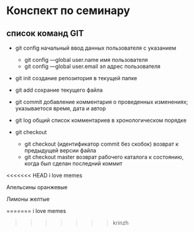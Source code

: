 # Конспект по семинару 

## список команд GIT

* git config начальный ввод данных пользователя с указанием
    - git config —global user.name имя пользователя
    - git config —global user.email эл адрес пользователя

* git init создание репозитория в текущей папке

* git add  сохрание текущего файла

* git commit добавление комментария о проведенных изменениях; указываетося время, дата и автор 

* git log общий список комментариев в хронологическом порядке

* git checkout 
    - git checkout (идентификатор commit без скобок) возврат к предыдущей версии файла 
    - git checkout master возврат рабочего каталога к состоянию, когда был сделан последний коммит

<<<<<<< HEAD
i love memes

Апельсины оранжевые

Лимоны желтые

=======
i love memes
>>>>>>> krinzh
